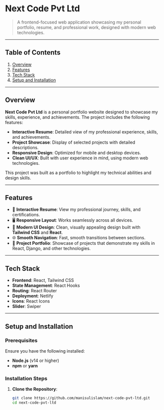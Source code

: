 # **Next Code Pvt Ltd**  
> A frontend-focused web application showcasing my personal portfolio, resume, and professional work, designed with modern web technologies.

---

## **Table of Contents**  
1. [Overview](#overview)  
2. [Features](#features)  
3. [Tech Stack](#tech-stack)  
4. [Setup and Installation](#setup-and-installation)  


---

## **Overview**  
**Next Code Pvt Ltd** is a personal portfolio website designed to showcase my skills, experience, and achievements. The project includes the following features:  
- **Interactive Resume**: Detailed view of my professional experience, skills, and achievements.  
- **Project Showcase**: Display of selected projects with detailed descriptions.  
- **Responsive Design**: Optimized for mobile and desktop devices.  
- **Clean UI/UX**: Built with user experience in mind, using modern web technologies.

This project was built as a portfolio to highlight my technical abilities and design skills.

---

## **Features**  
- 🌟 **Interactive Resume**: View my professional journey, skills, and certifications.  
- 🖥️ **Responsive Layout**: Works seamlessly across all devices.  
- 🎨 **Modern UI Design**: Clean, visually appealing design built with **Tailwind CSS** and **React**.  
- 🌐 **Smooth Navigation**: Fast, smooth transitions between sections.  
- 📂 **Project Portfolio**: Showcase of projects that demonstrate my skills in React, Django, and other technologies.  

---

## **Tech Stack**  
- **Frontend**: React, Tailwind CSS  
- **State Management**: React Hooks  
- **Routing**: React Router  
- **Deployment**: Netlify  
- **Icons**:  React  Icons
- **Slider**: Swiper
 

---

## **Setup and Installation**  

### Prerequisites  
Ensure you have the following installed:  
- **Node.js** (v14 or higher)  
- **npm** or **yarn**  

### Installation Steps  

1. **Clone the Repository**:  
   ```bash
   git clone https://github.com/manisulislam/next-code-pvt-ltd.git
   cd next-code-pvt-ltd
